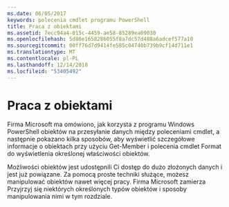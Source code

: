 ```yaml
---
ms.date: 06/05/2017
keywords: polecenia cmdlet programu PowerShell
title: Praca z obiektami
ms.assetid: 7ecc94a4-015c-4459-ae58-85289ea09030
ms.openlocfilehash: 5d86e1658286055f8a7dc57d488a6adcef577a10
ms.sourcegitcommit: 00ff76d7d9414fe585c04740b739b9cf14d711e1
ms.translationtype: MT
ms.contentlocale: pl-PL
ms.lasthandoff: 12/14/2018
ms.locfileid: "53405492"
---
```

# <a name="working-with-objects"></a>Praca z obiektami

Firma Microsoft ma omówiono, jak korzysta z programu Windows PowerShell obiektów na przesyłanie danych między poleceniami cmdlet, a następnie pokazano kilka sposobów, aby wyświetlić szczegółowe informacje o obiektach przy użyciu Get-Member i polecenia cmdlet Format do wyświetlenia określonej właściwości obiektów.

Możliwości obiektów jest udostępnili Ci dostęp do dużo złożonych danych i jest już powiązane. Za pomocą proste techniki służące, możesz manipulować obiektów nawet więcej pracy. Firma Microsoft zamierza Przyjrzyj się niektórych określonych typów obiektów i sposoby manipulowania nimi w tym rozdziale.